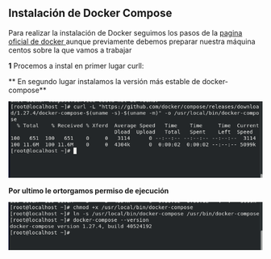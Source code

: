 ## Instalación de Docker Compose

Para realizar la instalación de Docker  seguimos los pasos de  la  [pagina oficial de docker  ](https://docs.docker.com/enegine/install/centos) aunque previamente debemos preparar nuestra máquina centos sobre la que vamos a trabajar

**1** Procemos a instal  en primer lugar  curll:

** En segundo lugar instalamos la versión más estable de docker-compose**

![dockercompose.PNG](/capturas/dockercompose.PNG)

**Por ultimo le ortorgamos permiso de ejecución**

![permisos.PNG](/capturas/permisos.PNG)
